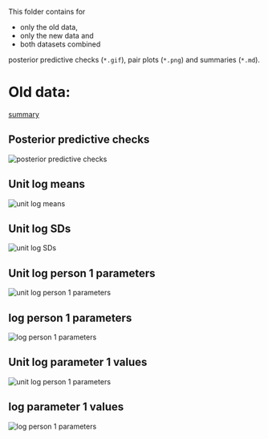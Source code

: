 This folder contains for

* only the old data,
* only the new data and
* both datasets combined

posterior predictive checks (`*.gif`), pair plots (`*.png`) and summaries (`*.md`).

# Old data:

[summary](only_old.md)

## Posterior predictive checks

![posterior predictive checks](only_old_gq.gif)

## Unit log means

![unit log means](only_old_unit_log_means.png)

## Unit log SDs

![unit log SDs](only_old_unit_log_gsds.png)

## Unit log person 1 parameters

![unit log person 1 parameters](only_old_unit_log_person_1.png)

## log person 1 parameters

![log person 1 parameters](only_old_log_person_1.png)

## Unit log parameter 1 values

![unit log person 1 parameters](only_old_unit_log_param_1.png)

## log parameter 1 values

![log person 1 parameters](only_old_log_param_1.png)
